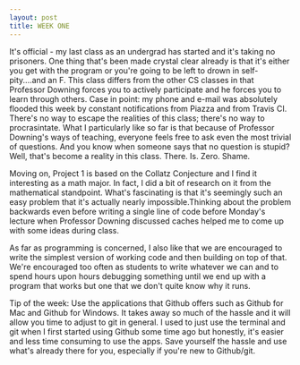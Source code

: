 ```yaml
---
layout: post
title: WEEK ONE 
---
```


It's official - my last class as an undergrad has started and it's taking no prisoners. One thing that's been made crystal clear already is that it's either you get with the program or you're going to be left to drown in self-pity....and an F. This class differs from the other CS classes in that Professor Downing forces you to actively participate and he forces you to learn through others. Case in point: my phone and e-mail was absolutely flooded this week by constant notifications from Piazza and from Travis CI. There's no way to escape the realities of this class; there's no way to procrasintate. What I particularly like so far is that because of Professor Downing's ways of teaching, everyone feels free to ask even the most trivial of questions. And you know when someone says that no question is stupid? Well, that's become a reality in this class. There. Is. Zero. Shame.

Moving on, Project 1 is based on the Collatz Conjecture and I find it interesting as a math major. In fact, I did a bit of research on it from the mathematical standpoint. What's fascinating is that it's seemingly such an easy problem that it's actually nearly impossible.Thinking about the problem backwards even before writing a single line of code before Monday's lecture when Professor Downing discussed caches helped me to come up with some ideas during class. 

As far as programming is concerned, I also like that we are encouraged to write the simplest version of working code and then building on top of that. We're encouraged too often as students to write whatever we can and to spend hours upon hours debugging something until we end up with a program that works but one that we don't quite know why it runs. 

Tip of the week: Use the applications that Github offers such as Github for Mac and Github for Windows. It takes away so much of the hassle and it will allow you time to adjust to git in general. I used to just use the terminal and git when I first started using Github some time ago but honestly, it's easier and less time consuming to use the apps. Save yourself the hassle and use what's already there for you, especially if you're new to Github/git. 
